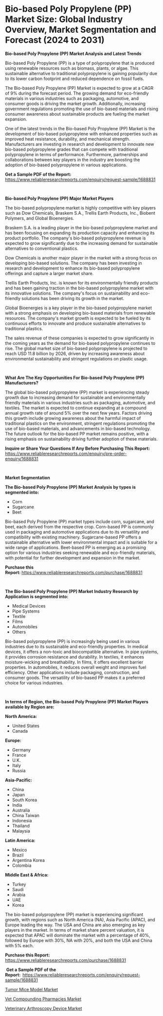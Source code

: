 <p><h1>Bio-based Poly Propylene (PP) Market Size: Global Industry Overview, Market Segmentation and Forecast (2024 to 2031)</h1></p><p><strong>Bio-based Poly Propylene (PP) Market Analysis and Latest Trends</strong></p>
<p><p>Bio-based Poly Propylene (PP) is a type of polypropylene that is produced using renewable resources such as biomass, plants, or algae. This sustainable alternative to traditional polypropylene is gaining popularity due to its lower carbon footprint and reduced dependence on fossil fuels.</p><p>The Bio-based Poly Propylene (PP) Market is expected to grow at a CAGR of 9% during the forecast period. The growing demand for eco-friendly materials in various industries such as packaging, automotive, and consumer goods is driving the market growth. Additionally, increasing government regulations promoting the use of bio-based materials and rising consumer awareness about sustainable products are fueling the market expansion.</p><p>One of the latest trends in the Bio-based Poly Propylene (PP) Market is the development of bio-based polypropylene with enhanced properties such as improved heat resistance, durability, and mechanical strength. Manufacturers are investing in research and development to innovate new bio-based polypropylene grades that can compete with traditional polypropylene in terms of performance. Furthermore, partnerships and collaborations between key players in the industry are boosting the adoption of bio-based polypropylene in various applications.</p></p>
<p><strong>Get a Sample PDF of the Report:&nbsp;</strong> <a href="https://www.reliableresearchreports.com/enquiry/request-sample/1688831">https://www.reliableresearchreports.com/enquiry/request-sample/1688831</a></p>
<p>&nbsp;</p>
<p><strong>Bio-based Poly Propylene (PP) Major Market Players</strong></p>
<p><p>The bio-based polypropylene market is highly competitive with key players such as Dow Chemicals, Braskem S.A., Trellis Earth Products, Inc., Biobent Polymers, and Global Bioenergies. </p><p>Braskem S.A. is a leading player in the bio-based polypropylene market and has been focusing on expanding its production capacity and enhancing its product portfolio. The company's bio-based polypropylene revenue is expected to grow significantly due to the increasing demand for sustainable alternatives to conventional plastics.</p><p>Dow Chemicals is another major player in the market with a strong focus on developing bio-based solutions. The company has been investing in research and development to enhance its bio-based polypropylene offerings and capture a larger market share. </p><p>Trellis Earth Products, Inc. is known for its environmentally friendly products and has been gaining traction in the bio-based polypropylene market with its innovative solutions. The company's focus on sustainability and eco-friendly solutions has been driving its growth in the market.</p><p>Global Bioenergies is a key player in the bio-based polypropylene market with a strong emphasis on developing bio-based materials from renewable resources. The company's market growth is expected to be fueled by its continuous efforts to innovate and produce sustainable alternatives to traditional plastics.</p><p>The sales revenue of these companies is expected to grow significantly in the coming years as the demand for bio-based polypropylene continues to rise. The global market size of bio-based polypropylene is projected to reach USD 11.8 billion by 2026, driven by increasing awareness about environmental sustainability and stringent regulations on plastic usage.</p></p>
<p>&nbsp;</p>
<p><strong>What Are The Key Opportunities For Bio-based Poly Propylene (PP) Manufacturers?</strong></p>
<p><p>The global bio-based polypropylene (PP) market is experiencing steady growth due to increasing demand for sustainable and environmentally friendly materials in various industries such as packaging, automotive, and textiles. The market is expected to continue expanding at a compound annual growth rate of around 5% over the next few years. Factors driving this growth include growing awareness about the harmful impact of traditional plastics on the environment, stringent regulations promoting the use of bio-based materials, and advancements in bio-based technology. The future outlook for the bio-based PP market remains positive, with a rising emphasis on sustainability driving further adoption of these materials.</p></p>
<p><strong>Inquire or Share Your Questions If Any Before Purchasing This Report:</strong> <a href="https://www.reliableresearchreports.com/enquiry/pre-order-enquiry/1688831">https://www.reliableresearchreports.com/enquiry/pre-order-enquiry/1688831</a></p>
<p>&nbsp;</p>
<p><strong>Market Segmentation</strong></p>
<p><strong>The Bio-based Poly Propylene (PP) Market Analysis by types is segmented into:</strong></p>
<p><ul><li>Corn</li><li>Sugarcane</li><li>Beet</li></ul></p>
<p><p>Bio-based Poly Propylene (PP) market types include corn, sugarcane, and beet, each derived from the respective crop. Corn-based PP is commonly used in packaging and automotive applications due to its versatility and compatibility with existing machinery. Sugarcane-based PP offers a sustainable alternative with lower environmental impact and is suitable for a wide range of applications. Beet-based PP is emerging as a promising option for various industries seeking renewable and eco-friendly materials, with potential for further development and expansion in the market.</p></p>
<p><strong>Purchase this Report:&nbsp;</strong><a href="https://www.reliableresearchreports.com/purchase/1688831">https://www.reliableresearchreports.com/purchase/1688831</a></p>
<p>&nbsp;</p>
<p><strong>The Bio-based Poly Propylene (PP) Market Industry Research by Application is segmented into:</strong></p>
<p><ul><li>Medical Devices</li><li>Pipe Systems</li><li>Textile</li><li>Films</li><li>Automobiles</li><li>Others</li></ul></p>
<p><p>Bio-based polypropylene (PP) is increasingly being used in various industries due to its sustainable and eco-friendly properties. In medical devices, it offers a non-toxic and biocompatible alternative. In pipe systems, it provides corrosion resistance and durability. In textiles, it enhances moisture-wicking and breathability. In films, it offers excellent barrier properties. In automobiles, it reduces overall weight and improves fuel efficiency. Other applications include packaging, construction, and consumer goods. The versatility of bio-based PP makes it a preferred choice for various industries.</p></p>
<p>&nbsp;</p>
<p><strong>In terms of Region, the Bio-based Poly Propylene (PP) Market Players available by Region are:</strong></p>
<p>
    <p> <strong> North America: </strong>
        <ul>
            <li>United States</li>
            <li>Canada</li>
        </ul>
        </p> 
    <p> <strong> Europe: </strong>
        <ul>
            <li>Germany</li>
            <li>France</li>
            <li>U.K.</li>
            <li>Italy</li>
            <li>Russia</li>
        </ul>
        </p> 
    <p> <strong> Asia-Pacific: </strong>
        <ul>
            <li>China</li>
            <li>Japan</li>
            <li>South Korea</li>
            <li>India</li>
            <li>Australia</li>
            <li>China Taiwan</li>
            <li>Indonesia</li>
            <li>Thailand</li>
            <li>Malaysia</li>
        </ul>
        </p> 
    <p> <strong> Latin America: </strong>
        <ul>
            <li>Mexico</li>
            <li>Brazil</li>
            <li>Argentina Korea</li>
            <li>Colombia</li>
        </ul>
        </p> 
    <p> <strong> Middle East & Africa: </strong>
        <ul>
            <li>Turkey</li>
            <li>Saudi</li>
            <li>Arabia</li>
            <li>UAE</li>
            <li>Korea</li>
        </ul>
    </p>
    </p>
<p><p>The bio-based polypropylene (PP) market is experiencing significant growth, with regions such as North America (NA), Asia Pacific (APAC), and Europe leading the way. The USA and China are also emerging as key players in the market. In terms of market share percent valuation, it is expected that APAC will dominate the market with a percentage of 40%, followed by Europe with 30%, NA with 20%, and both the USA and China with 5% each.</p></p>
<p><strong>Purchase this Report: </strong><a href="https://www.reliableresearchreports.com/purchase/1688831">https://www.reliableresearchreports.com/purchase/1688831</a></p>
<p>&nbsp;<strong>Get a Sample PDF of the Report:&nbsp;&nbsp;</strong><a href="https://www.reliableresearchreports.com/enquiry/request-sample/1688831">https://www.reliableresearchreports.com/enquiry/request-sample/1688831</a></p>
<p><strong></strong></p>
<p><p><a href="https://github.com/edytherolanlouisejk1miz0wig/Market-Research-Report-List-1/blob/main/tumor-mice-model-market.md">Tumor Mice Model Market</a></p><p><a href="https://github.com/gulaimolin/Market-Research-Report-List-3/blob/main/vet-compounding-pharmacies-market.md">Vet Compounding Pharmacies Market</a></p><p><a href="https://github.com/RoccoManning/Market-Research-Report-List-3/blob/main/veterinary-arthroscopy-device-market.md">Veterinary Arthroscopy Device Market</a></p></p>